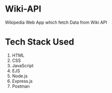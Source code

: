 # Wiki-API
Wikipedia Web App which fetch Data from Wiki API

# Tech Stack Used 

1) HTML
2) CSS
3) JavaScript
4) EJS
5) Node.js
6) Express.js
7) Postman

